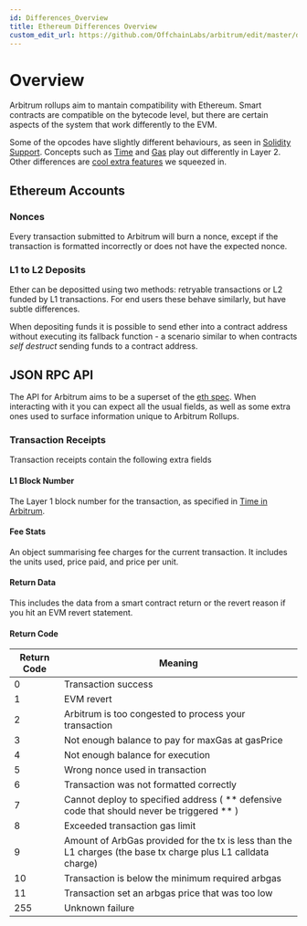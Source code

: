 ```yaml
---
id: Differences_Overview
title: Ethereum Differences Overview
custom_edit_url: https://github.com/OffchainLabs/arbitrum/edit/master/docs/Differences_Ethereum_Overview.md
---
```


# Overview

Arbitrum rollups aim to mantain compatibility with Ethereum. Smart contracts are compatible on the bytecode level, but there are certain aspects of the system that work differently to the EVM.

Some of the opcodes have slightly different behaviours, as seen in [Solidity Support](Solidity_Support.md).
Concepts such as [Time](Time_In_Arbitrum.md) and [Gas](ArbGas.md) play out differently in Layer 2.  
Other differences are [cool extra features](Special_Features.md) we squeezed in.

## Ethereum Accounts

### Nonces

Every transaction submitted to Arbitrum will burn a nonce, except if the transaction is formatted incorrectly or does not have the expected nonce.

### L1 to L2 Deposits

Ether can be depositted using two methods: retryable transactions or L2 funded by L1 transactions. For end users these behave similarly, but have subtle differences.

When depositing funds it is possible to send ether into a contract address without executing its fallback function - a scenario similar to when contracts _self destruct_ sending funds to a contract address.

## JSON RPC API

The API for Arbitrum aims to be a superset of the [eth spec](https://eth.wiki/json-rpc/API). When interacting with it you can expect all the usual fields, as well as some extra ones used to surface information unique to Arbitrum Rollups.

### Transaction Receipts

Transaction receipts contain the following extra fields

#### L1 Block Number

The Layer 1 block number for the transaction, as specified in [Time in Arbitrum](Time_In_Arbitrum.md).

#### Fee Stats

An object summarising fee charges for the current transaction. It includes the units used, price paid, and price per unit.

#### Return Data

This includes the data from a smart contract return or the revert reason if you hit an EVM revert statement.

#### Return Code

| Return Code | Meaning                                                                                                       |
| ----------- | ------------------------------------------------------------------------------------------------------------- |
| 0           | Transaction success                                                                                           |
| 1           | EVM revert                                                                                                    |
| 2           | Arbitrum is too congested to process your transaction                                                         |
| 3           | Not enough balance to pay for maxGas at gasPrice                                                              |
| 4           | Not enough balance for execution                                                                              |
| 5           | Wrong nonce used in transaction                                                                               |
| 6           | Transaction was not formatted correctly                                                                       |
| 7           | Cannot deploy to specified address ( ** defensive code that should never be triggered ** )                    |
| 8           | Exceeded transaction gas limit                                                                                |
| 9           | Amount of ArbGas provided for the tx is less than the L1 charges (the base tx charge plus L1 calldata charge) |
| 10          | Transaction is below the minimum required arbgas                                                              |
| 11          | Transaction set an arbgas price that was too low                                                              |
| 255         | Unknown failure                                                                                               |
